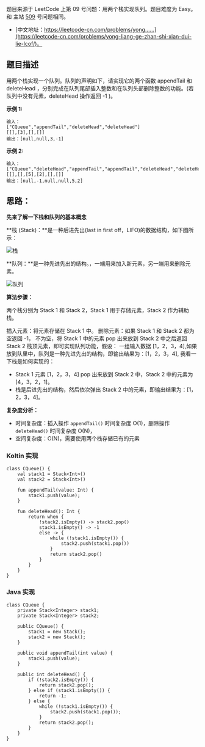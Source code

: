 题目来源于 LeetCode 上第 09 号问题：用两个栈实现队列。题目难度为 Easy。和 主站 [509](https://leetcode-cn.com/problems/fibonacci-number/) 号问题相同。

* [中文地址：https://leetcode-cn.com/problems/yong......](https://leetcode-cn.com/problems/yong-liang-ge-zhan-shi-xian-dui-lie-lcof/)。

## 题目描述

用两个栈实现一个队列。队列的声明如下，请实现它的两个函数 appendTail 和 deleteHead ，分别完成在队列尾部插入整数和在队列头部删除整数的功能。(若队列中没有元素，deleteHead 操作返回 -1 )。

**示例 1:**

```
输入：
["CQueue","appendTail","deleteHead","deleteHead"]
[[],[3],[],[]]
输出：[null,null,3,-1]
```

**示例 2:**

```
输入：
["CQueue","deleteHead","appendTail","appendTail","deleteHead","deleteHead"]
[[],[],[5],[2],[],[]]
输出：[null,-1,null,null,5,2]
```

## 思路：

**先来了解一下栈和队列的基本概念**

**栈 (Stack)：**是一种后进先出(last in first off，LIFO)的数据结构，如下图所示：

![栈](http://cdn.51git.cn/2020-06-14-栈.gif)



**队列：**是一种先进先出的结构。，一端用来加入新元素，另一端用来删除元素。

![队列](http://cdn.51git.cn/2020-06-14-队列.gif)


**算法步骤：**

两个栈分别为 Stack 1 和 Stack 2，Stack 1 用于存储元素，Stack 2 作为辅助栈。

插入元素：将元素存储在 Stack 1 中。
删除元素：如果 Stack 1 和 Stack 2 都为空返回 -1， 不为空，将 Stack 1 中的元素 pop 出来放到 Stack 2 中之后返回 Stack 2 栈顶元素，即可实现队列功能，假设： 一组输入数据 [1，2，3，4],如果放到队里中，队列是一种先进先出的结构，即输出结果为：[1，2，3，4], 我看一下栈是如何实现的：

 * Stack 1 元素 [1，2，3，4] pop 出来放到 Stack 2 中，Stack 2 中的元素为 [4，3，2，1]。
 * 栈是后进先出的结构，然后依次弹出 Stack 2 中的元素，即输出结果为：[1， 2，3，4]。

**复杂度分析：**

* 时间复杂度：插入操作 `appendTail()` 时间复杂度 O(1)，删除操作 `deleteHead()` 时间复杂度 O(N)，
* 空间复杂度：O(N)，需要使用两个栈存储已有的元素

### Koltin 实现

```
class CQueue() {
    val stack1 = Stack<Int>()
    val stack2 = Stack<Int>()

    fun appendTail(value: Int) {
        stack1.push(value);
    }

    fun deleteHead(): Int {
        return when {
            !stack2.isEmpty() -> stack2.pop()
            stack1.isEmpty() -> -1
            else -> {
                while (!stack1.isEmpty()) {
                    stack2.push(stack1.pop())
                }
                return stack2.pop()
            }
        }
    }
}
```

### Java 实现

```
class CQueue {
    private Stack<Integer> stack1;
    private Stack<Integer> stack2;

    public CQueue() {
        stack1 = new Stack();
        stack2 = new Stack();
    }

    public void appendTail(int value) {
        stack1.push(value);
    }

    public int deleteHead() {
        if (!stack2.isEmpty()) {
            return stack2.pop();
        } else if (stack1.isEmpty()) {
            return -1;
        } else {
            while (!stack1.isEmpty()) {
                stack2.push(stack1.pop());
            }
            return stack2.pop();
        }
    }
}
```


